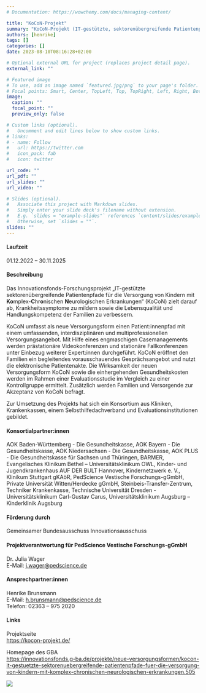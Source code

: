 ```yaml
---
# Documentation: https://wowchemy.com/docs/managing-content/

title: "KoCoN-Projekt"
summary: "KoCoN-Projekt (IT-gestützte, sektorenübergreifende Patientenpfade für die Versorgung von Kindern mit Komplex-Chronischen Neurologischen Erkrankungen)"
authors: [henrike]
tags: []
categories: []
date: 2023-08-10T08:16:28+02:00

# Optional external URL for project (replaces project detail page).
external_link: ""

# Featured image
# To use, add an image named `featured.jpg/png` to your page's folder.
# Focal points: Smart, Center, TopLeft, Top, TopRight, Left, Right, BottomLeft, Bottom, BottomRight.
image:
  caption: ""
  focal_point: ""
  preview_only: false

# Custom links (optional).
#   Uncomment and edit lines below to show custom links.
# links:
# - name: Follow
#   url: https://twitter.com
#   icon_pack: fab
#   icon: twitter

url_code: ""
url_pdf: ""
url_slides: ""
url_video: ""

# Slides (optional).
#   Associate this project with Markdown slides.
#   Simply enter your slide deck's filename without extension.
#   E.g. `slides = "example-slides"` references `content/slides/example-slides.md`.
#   Otherwise, set `slides = ""`.
slides: ""
---
```

#### Laufzeit
01.12.2022 – 30.11.2025


#### Beschreibung
Das Innovationsfonds-Forschungsprojekt „IT-gestützte sektorenübergreifende Patientenpfade für die Versorgung von Kindern mit **Ko**mplex-**C**hr**o**nischen **N**eurologischen Erkrankungen“ (KoCoN) zielt darauf ab, Krankheitssymptome zu mildern sowie die Lebensqualität und Handlungskompetenz der Familien zu verbessern.

KoCoN umfasst als neue Versorgungsform einen Patient:innenpfad mit einem umfassenden, interdisziplinären und multiprofessionellen Versorgungsangebot. Mit Hilfe eines engmaschigen Casemanagements werden prästationäre Videokonferenzen und stationäre Fallkonferenzen unter Einbezug weiterer Expert:innen durchgeführt. KoCoN eröffnet den Familien ein begleitendes vorausschauendes Gesprächsangebot und nutzt die elektronische Patientenakte. 
Die Wirksamkeit der neuen Versorgungsform KoCoN sowie die einhergehenden Gesundheitskosten werden im Rahmen einer Evaluationsstudie im Vergleich zu einer Kontrollgruppe ermittelt. Zusätzlich werden Familien und Versorgende zur Akzeptanz von KoCoN befragt. 

Zur Umsetzung des Projekts hat sich ein Konsortium aus Kliniken, Krankenkassen, einem Selbsthilfedachverband und Evaluationsinstitutionen gebildet.

#### Konsortialpartner:innen
AOK Baden-Württemberg - Die Gesundheitskasse, AOK Bayern - Die Gesundheitskasse, AOK Niedersachsen - Die Gesundheitskasse, AOK PLUS - Die Gesundheitskasse für Sachsen und Thüringen, BARMER, Evangelisches Klinikum Bethel – Universitätsklinikum OWL, Kinder- und Jugendkrankenhaus AUF DER BULT Hannover, Kindernetzwerk e. V., Klinikum Stuttgart gKAöR, PedScience Vestische Forschungs-gGmbH, Private Universität Witten/Herdecke gGmbH, Steinbeis-Transfer-Zentrum, Techniker Krankenkasse, Technische Universität Dresden - Universitätsklinikum Carl-Gustav Carus, Universitätsklinikum Augsburg – Kinderklinik Augsburg

#### Förderung durch
Gemeinsamer Bundesausschuss
Innovationsausschuss


#### Projektverantwortung für PedScience Vestische Forschungs-gGmbH
Dr. Julia Wager  
E-Mail: j.wager@pedscience.de

#### Ansprechpartner:innen
Henrike Brunsmann  
E-Mail: h.brunsmann@pedscience.de  
Telefon: 02363 – 975 2020


#### Links
Projektseite  
https://kocon-projekt.de/

Homepage des GBA  
https://innovationsfonds.g-ba.de/projekte/neue-versorgungsformen/kocon-it-gestuetzte-sektorenuebergreifende-patientenpfade-fuer-die-versorgung-von-kindern-mit-komplex-chronischen-neurologischen-erkrankungen.505

![](gba-foerderung.png)